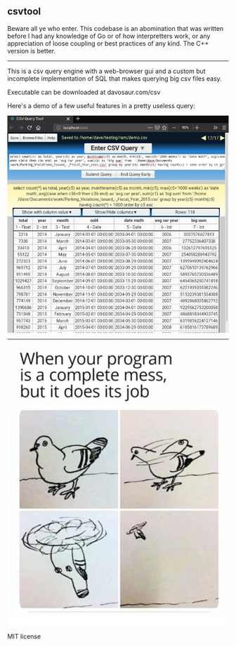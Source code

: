 ## csvtool

Beware all ye who enter. This codebase is an abomination that was written before I had any knowledge of Go or of how interpretters work, or any appreciation of loose coupling or best practices of any kind. The C++ version is better.

---

This is a csv query engine with a web-browser gui and a custom but incomplete implementation of SQL that makes querying big csv files easy.

Executable can be downloaded at davosaur.com/csv

Here's a demo of a few useful features in a pretty useless query:

<img src="demo.png" align="middle"/>

---

<img src="architectureDiagram.png" align="middle"/>

MIT license
